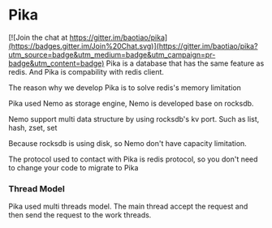 # Pika

[![Join the chat at https://gitter.im/baotiao/pika](https://badges.gitter.im/Join%20Chat.svg)](https://gitter.im/baotiao/pika?utm_source=badge&utm_medium=badge&utm_campaign=pr-badge&utm_content=badge)
Pika is a database that has the same feature as redis. And Pika is compability
with redis client. 

The reason why we develop Pika is to solve redis's memory limitation

Pika used Nemo as storage engine, Nemo is developed base on rocksdb.

Nemo support multi data structure by using rocksdb's kv port. Such as list,
hash, zset, set

Because rocksdb is using disk, so Nemo don't have capacity limitation.

The protocol used to contact with Pika is redis protocol, so you don't need to
change your code to migrate to Pika

### Thread Model

Pika used multi threads model. The main thread accept the request and then send
the request to the work threads.
